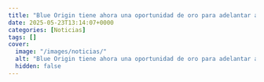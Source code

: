 ```yaml
---
title: "Blue Origin tiene ahora una oportunidad de oro para adelantar a SpaceX en los viajes a la Luna. Y la está aprovechando"
date: 2025-05-23T13:14:07+0000
categories: [Noticias]
tags: []
cover:
  image: "/images/noticias/"
  alt: "Blue Origin tiene ahora una oportunidad de oro para adelantar a SpaceX en los viajes a la Luna. Y la está aprovechando"
  hidden: false
---
```



